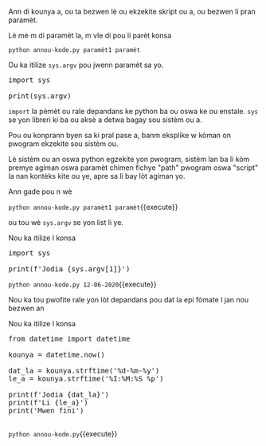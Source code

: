 Ann di kounya a, ou ta bezwen lè ou ekzekite skript ou a, ou bezwen li pran paramèt.

Lè mè m di paramèt la, m vle di pou li parèt konsa

`python annou-kode.py paramèt1 paramèt`

Ou ka itilize `sys.argv` pou jwenn paramèt sa yo.
<pre class="file" data-filename="annou-kode.py" data-target="replace">
import sys

print(sys.argv)
</pre>

`import` la pèmèt ou rale depandans ke python ba ou oswa ke ou enstale. `sys` se yon libreri ki ba ou aksè a detwa bagay sou sistèm ou a.

Pou ou konprann byen sa ki pral pase a, banm eksplike w kòman on pwogram ekzekite sou sistèm ou. 

Lè sistèm ou an oswa python egzekite yon pwogram, sistèm lan ba li kòm premye agiman oswa paramèt chimen fichye "path" pwogram oswa "script" la nan kontèks kite ou ye, apre sa li bay lòt agiman yo.

Ann gade pou n wè

`python annou-kode.py paramèt1 paramèt`{{execute}}

ou tou wè `sys.argv` se yon list li ye.

Nou ka itilize l konsa
<pre class="file" data-filename="annou-kode.py" data-target="replace">
import sys

print(f'Jodia {sys.argv[1]}')
</pre>

`python annou-kode.py 12-06-2020`{{execute}}

Nou ka tou pwofite rale yon lòt depandans pou dat la epi fòmate l jan nou bezwen an

Nou ka itilize l konsa
<pre class="file" data-filename="annou-kode.py" data-target="replace">
from datetime import datetime

kounya = datetime.now()

dat_la = kounya.strftime('%d-%m-%y')
le_a = kounya.strftime('%I:%M:%S %p')

print(f'Jodia {dat_la}')
print(f'Li {le_a}')
print('Mwen fini')

</pre>

`python annou-kode.py`{{execute}}
